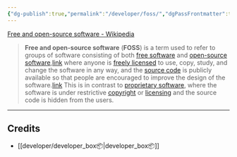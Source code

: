```yaml
---
{"dg-publish":true,"permalink":"/developer/foss/","dgPassFrontmatter":true}
---
```




[Free and open-source software - Wikipedia](https://en.wikipedia.org/wiki/Free_and_open-source_software)

> **Free and open-source software** (**FOSS**) is a term used to refer to groups of software consisting of both [free software](https://en.wikipedia.org/wiki/Free_software "Free software") and [open-source software](https://en.wikipedia.org/wiki/Open-source_software "Open-source software"),[link](https://en.wikipedia.org/wiki/Free_and_open-source_software#cite_note-3) where anyone is [freely licensed](https://en.wikipedia.org/wiki/Open-source_license "Open-source license") to use, copy, study, and change the software in any way, and the [source code](https://en.wikipedia.org/wiki/Source_code "Source code") is publicly available so that people are encouraged to improve the design of the software.[link](https://en.wikipedia.org/wiki/Free_and_open-source_software#cite_note-:1-4) This is in contrast to [proprietary software](https://en.wikipedia.org/wiki/Proprietary_software "Proprietary software"), where the software is under restrictive [copyright](https://en.wikipedia.org/wiki/Copyright "Copyright") or [licensing](https://en.wikipedia.org/wiki/Software_license "Software license") and the source code is hidden from the users.


---
## Credits
- [[developer/developer_box📦\|developer_box📦]]